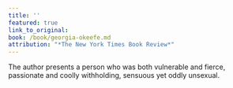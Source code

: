 ```yaml
---
title: ''
featured: true
link_to_original:
book: /book/georgia-okeefe.md
attribution: "*The New York Times Book Review*"
---
```

The author presents a person who was both vulnerable and fierce, passionate and coolly withholding, sensuous yet oddly unsexual.

